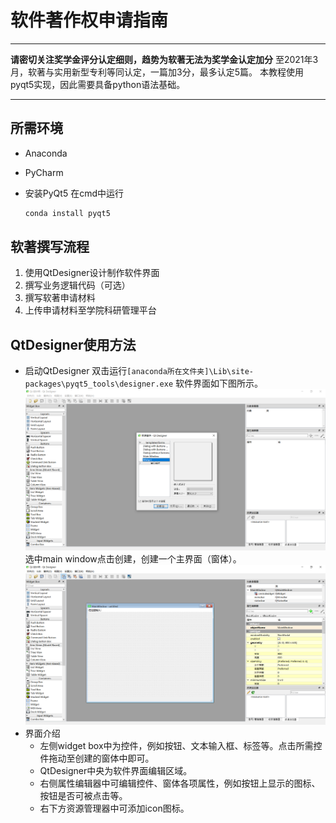# 软件著作权申请指南

---

**请密切关注奖学金评分认定细则，趋势为软著无法为奖学金认定加分**
至2021年3月，软著与实用新型专利等同认定，一篇加3分，最多认定5篇。
本教程使用pyqt5实现，因此需要具备python语法基础。

---

## 所需环境

- Anaconda

- PyCharm

- 安装PyQt5
  在cmd中运行

  ```bash
  conda install pyqt5
  ```

## 软著撰写流程

1. 使用QtDesigner设计制作软件界面
2. 撰写业务逻辑代码（可选）
3. 撰写软著申请材料
4. 上传申请材料至学院科研管理平台

## QtDesigner使用方法

- 启动QtDesigner
  双击运行```[anaconda所在文件夹]\Lib\site-packages\pyqt5_tools\designer.exe```
  软件界面如下图所示。
  ![jpg](图片/qt进入界面.png)
  选中main window点击创建，创建一个主界面（窗体）。
  ![jpg](图片/创建主界面.png)
- 界面介绍
  - 左侧widget box中为控件，例如按钮、文本输入框、标签等。点击所需控件拖动至创建的窗体中即可。
  - QtDesigner中央为软件界面编辑区域。
  - 右侧属性编辑器中可编辑控件、窗体各项属性，例如按钮上显示的图标、按钮是否可被点击等。
  - 右下方资源管理器中可添加icon图标。

